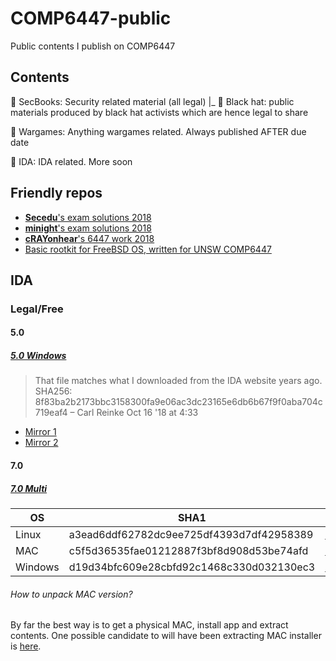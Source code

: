 # COMP6447-public
Public contents I publish on COMP6447

## Contents


🌃 SecBooks: Security related material (all legal)
|_ 🎩 Black hat: public materials produced by black hat activists which are hence legal to share

🚀️ Wargames: Anything wargames related. Always published AFTER due date

💝 IDA: IDA related. More soon

## Friendly repos

* [**Secedu**'s exam solutions 2018](https://github.com/secedu/comp6447-exam-solutions)
* [**minight**'s exam solutions 2018](https://github.com/minight/comp6447-exam-solutions)
* [**cRAYonhear**'s 6447 work 2018](https://github.com/cRAYonhere/comp6447)
* [Basic rootkit for FreeBSD OS, written for UNSW COMP6447](https://github.com/orf53975/FreeBSDRootkit_PUBLIC)

## IDA

### Legal/Free

#### 5.0
##### [5.0 Windows](https://www.scummvm.org/news/20180331/)
> That file matches what I downloaded from the IDA website years ago. SHA256: 8f83ba2b2173bbc3158300fa9e06ac3dc23165e6db6b67f9f0aba704c719eaf4 – Carl Reinke Oct 16 '18 at 4:33
* [Mirror 1](https://github.com/Info-security/binary-auditing-training/raw/master/idafree50.exe)
* [Mirror 2](https://samsclass.info/126/proj/idafree50.exe)

#### 7.0
##### [7.0 Multi](https://www.hex-rays.com/products/ida/support/download_freeware.shtml)

OS | SHA1 | File
---|---|---
Linux | a3ead6ddf62782dc9ee725df4393d7df42958389 | [idafree70_linux.run](https://out7.hex-rays.com/files/idafree70_linux.run)
MAC | c5f5d36535fae01212887f3bf8d908d53be74afd | [idafree70_mac.tgz](https://out7.hex-rays.com/files/idafree70_mac.tgz)
Windows | d19d34bfc609e28cbfd92c1468c330d032130ec3 | [idafree70_windows.exe](https://out7.hex-rays.com/files/idafree70_windows.exe)

###### How to unpack MAC version?

By far the best way is to get a physical MAC, install app and extract contents. One possible candidate to will have been extracting MAC installer is [here](https://github.com/Bioruebe/UniExtract2/issues/52).

